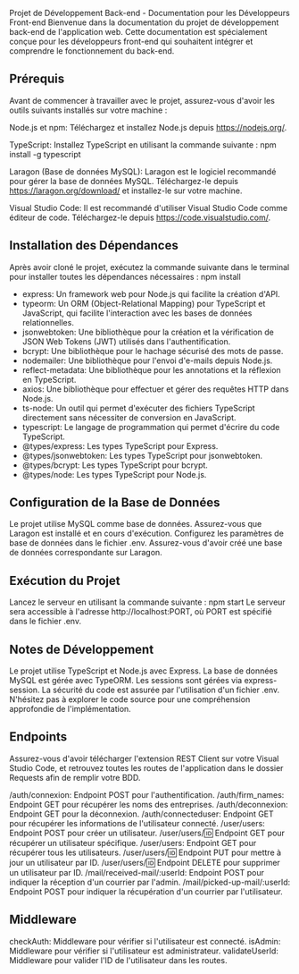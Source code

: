 Projet de Développement Back-end - Documentation pour les Développeurs Front-end
Bienvenue dans la documentation du projet de développement back-end de l'application web. Cette documentation est spécialement conçue pour les développeurs front-end qui souhaitent intégrer et comprendre le fonctionnement du back-end.

## Prérequis
Avant de commencer à travailler avec le projet, assurez-vous d'avoir les outils suivants installés sur votre machine :

Node.js et npm: Téléchargez et installez Node.js depuis https://nodejs.org/.

TypeScript: Installez TypeScript en utilisant la commande suivante : npm install -g typescript

Laragon (Base de données MySQL): Laragon est le logiciel recommandé pour gérer la base de données MySQL. Téléchargez-le depuis https://laragon.org/download/ et installez-le sur votre machine.

Visual Studio Code: Il est recommandé d'utiliser Visual Studio Code comme éditeur de code. Téléchargez-le depuis https://code.visualstudio.com/.

## Installation des Dépendances
Après avoir cloné le projet, exécutez la commande suivante dans le terminal pour installer toutes les dépendances nécessaires : npm install

- express: Un framework web pour Node.js qui facilite la création d'API.
- typeorm: Un ORM (Object-Relational Mapping) pour TypeScript et JavaScript, qui facilite       l'interaction avec les bases de données relationnelles.
- jsonwebtoken: Une bibliothèque pour la création et la vérification de JSON Web Tokens (JWT) utilisés dans l'authentification.
- bcrypt: Une bibliothèque pour le hachage sécurisé des mots de passe.
- nodemailer: Une bibliothèque pour l'envoi d'e-mails depuis Node.js.
- reflect-metadata: Une bibliothèque pour les annotations et la réflexion en TypeScript.
- axios: Une bibliothèque pour effectuer et gérer des requêtes HTTP dans Node.js.
- ts-node: Un outil qui permet d'exécuter des fichiers TypeScript directement sans nécessiter de conversion en JavaScript.
- typescript: Le langage de programmation qui permet d'écrire du code TypeScript.
- @types/express: Les types TypeScript pour Express.
- @types/jsonwebtoken: Les types TypeScript pour jsonwebtoken.
- @types/bcrypt: Les types TypeScript pour bcrypt.
- @types/node: Les types TypeScript pour Node.js.

## Configuration de la Base de Données
Le projet utilise MySQL comme base de données. Assurez-vous que Laragon est installé et en cours d'exécution. Configurez les paramètres de base de données dans le fichier .env. Assurez-vous d'avoir créé une base de données correspondante sur Laragon.

## Exécution du Projet
Lancez le serveur en utilisant la commande suivante : npm start
Le serveur sera accessible à l'adresse http://localhost:PORT, où PORT est spécifié dans le fichier .env.

## Notes de Développement
Le projet utilise TypeScript et Node.js avec Express.
La base de données MySQL est gérée avec TypeORM.
Les sessions sont gérées via express-session.
La sécurité du code est assurée par l'utilisation d'un fichier .env.
N'hésitez pas à explorer le code source pour une compréhension approfondie de l'implémentation.

## Endpoints
Assurez-vous d'avoir télécharger l'extension REST Client sur votre Visual Studio Code, et retrouvez toutes les routes de l'application dans le dossier Requests afin de remplir votre BDD.

/auth/connexion: Endpoint POST pour l'authentification.
/auth/firm_names: Endpoint GET pour récupérer les noms des entreprises.
/auth/deconnexion: Endpoint GET pour la déconnexion.
/auth/connecteduser: Endpoint GET pour récupérer les informations de l'utilisateur connecté.
/user/users: Endpoint POST pour créer un utilisateur.
/user/users/:id: Endpoint GET pour récupérer un utilisateur spécifique.
/user/users: Endpoint GET pour récupérer tous les utilisateurs.
/user/users/:id: Endpoint PUT pour mettre à jour un utilisateur par ID.
/user/users/:id: Endpoint DELETE pour supprimer un utilisateur par ID.
/mail/received-mail/:userId: Endpoint POST pour indiquer la réception d'un courrier par l'admin.
/mail/picked-up-mail/:userId: Endpoint POST pour indiquer la récupération d'un courrier par l'utilisateur.

## Middleware
checkAuth: Middleware pour vérifier si l'utilisateur est connecté.
isAdmin: Middleware pour vérifier si l'utilisateur est administrateur.
validateUserId: Middleware pour valider l'ID de l'utilisateur dans les routes.